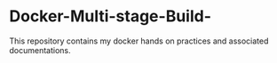 # Docker-Multi-stage-Build-

This repository contains my docker hands on practices and associated documentations.
